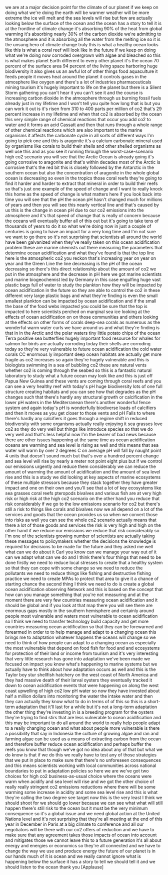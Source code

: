 
we are at a major decision point for the
climate of our planet if we keep on
doing what we&#39;re doing
the earth will be warmer weather will be
more extreme the ice will melt and the
sea levels will rise but few are
actually looking below the surface of
the ocean and the ocean has a story to
tell it is at the frontline of climate
change it&#39;s absorbing 90% of the heat
from global warming it&#39;s absorbing
nearly 30% of the carbon dioxide we&#39;re
admitting to the atmosphere and it is
absorbing all the water from the melting
ice so it is the unsung hero of climate
change truly this is what a healthy
ocean looks like this is what a coral
reef will look like in the future if we
keep on doing what we&#39;re doing now
corroded overgrown with algae and
bleached so this is what makes planet
Earth different to every other planet
it&#39;s the ocean 70 percent of the surface
area 94 percent of the living space
harboring huge biodiversity it also
gives us an awful lot of other things
food aquaculture it feeds people it
moves heat around the planet
it controls gases in the atmosphere like
oxygen and there&#39;s a lot of industries
pharmaceuticals mining tourism it&#39;s
hugely important to life on the planet
but there is a Silent Storm gathering
you can&#39;t hear it you can&#39;t see it and
the course is increasing carbon dioxide
in the atmosphere through us burning
fossil fuels already just in my lifetime
and I won&#39;t tell you quite how long that
is but you can work it out is it&#39;s risen
from 310 to 400 parts per million of co2
that&#39;s 29 percent increase in my
lifetime and when that co2 is absorbed
by the ocean this very simple range of
chemical reactions that occur you add
co2 to water and it forms an acid
Cassatt and then that runs through a
whole range of other chemical reactions
which are also important to the marine
organisms it affects the carbonate cycle
in all sorts of different ways I&#39;m going
to pick one and this is aragonite it&#39;s a
calcium carbonate mineral used by
organisms like corals to build their
shells and other shelled organisms as
well use this and as you see it running
through the worst-case-scenario high co2
scenario you will see that the Arctic
Ocean is already going it&#39;s going
corrosive to aragonite and that&#39;s within
decades most of the Arctic is corrosive
that&#39;s the red bit this is closely
followed by the Antarctic in the
southern ocean but also the
concentration of aragonite in the whole
global ocean is decreasing so even in
the tropics
those coral reefs they&#39;re going to find
it harder and harder to extract that
mineral in order to build their reefs so
that&#39;s just one example of the speed of
change and I want to really knock this
home as the speed of change is what
matters here if you look back into time
you will see that the pH the ocean pH
hasn&#39;t changed much for millions of
years and then you will see this nearly
vertical line and that&#39;s caused by us
this is the change in ocean pH due to
our co2 emissions into the atmosphere
and it&#39;s that speed of change that is
really of concern because the oceans
will eventually buffer all of this out
but it&#39;s going to take tens of thousands
of years to do it so what we&#39;re doing
now in just a couple of centuries is
going to have an impact for a very long
time and I&#39;m not sure we want to go
there so it&#39;s not surprising that
scientists all around the world have
been galvanized when they&#39;ve really
taken on this ocean acidification
problem these are marine chemists out
there measuring the parameters that
determine ocean acidification and what
they&#39;ve found is that the top line here
is the atmospheric co2 you reckon
that&#39;s increasing year on year on year
and the Green Line the line decreasing
is the pH of the ocean decreasing so
there&#39;s this direct relationship about
the amount of co2 we put in the
atmosphere and the decrease in pH here
we got marine scientists and marine
biogeochemist
led by Germany in this case engulfing
huge vast plastic bags full of water to
study the plankton how they will be
impacted by ocean acidification in the
future so they are able to control the
co2 in these different very large
plastic bags and what they&#39;re finding is
even the small smallest plankton can be
impacted by ocean acidification and if
the small the base of the food webs
impacted you could be sure that the top
is impacted to here scientists perched
on marginal sea ice looking at the
effects of ocean acidification on on
those communities and others looking at
the effects on other forms of corals
deep-sea corals as numerous as the
wonderful warm water curls we have
around us and what they&#39;re finding is
that in in the Arctic and the polar
waters tiny little potato chips of the
ocean Terra positive sea butterflies
hugely important food resource for
whales for salmon for birds are actually
corroding today their shells are
corroding today so they&#39;re very
vulnerable to future ocean acidification
the cold water corals CC enormous ly
important deep ocean habitats are
actually get more fragile as co2
increases so again they&#39;re hugely
vulnerable and this is biologists
swimming in a sea of bubbling co2 these
are natural vents whether co2 is coming
through the seabed so this is a
fantastic natural laboratory to study
what a future ocean may look like and
this is just off Papua New Guinea and
these vents are coming through
coral reefs and you can see a very
healthy reef with today&#39;s pH huge
biodiversity lots of one
full structure creating habitats and you
can see how that degrades as the pH
changes such that there&#39;s hardly any
structural growth or calcification in
the lower pH waters in the Mediterranean
there&#39;s another wonderful fence system
and again today&#39;s pH is wonderfully
biodiverse loads of calcifiers and then
it moves as you get closer to those
vents and pH Falls to where there&#39;s
hardly any calcifiers it goes through a
regime shift in reduced biodiversity
with some organisms actually really
enjoying it sea grasses love co2 so they
do very well but things like introduce
species so that we do very well and
that&#39;s less helpful now I&#39;m the bearer
of bad news because there are other
issues happening at the same time as
ocean acidification oceans are warming
and sea level is rising as well and this
means that sea water will warm by over 2
degrees C on average pH will fall by
naught point 4 units that doesn&#39;t sound
much but that&#39;s over a hundred percent
change and sea level will rise by nearly
a meter not point eight plus but if we
control our emissions urgently and
reduce them considerably we can reduce
the amount of warming the amount of
acidification and the amount of sea
level rise and this is a study we did
looking at key aspects of marine
ecosystems of these multiple stressors
because they stack together they have
greater impact and one on their own and
you&#39;ll see that a lot of key ecosystems
like sea grasses coral reefs pteropods
bivalves and various fish are at very
high risk or high risk at the high co2
scenario on the other hand you reduce
that risk considerably if we go to the
low emissions scenario for co2 but
there&#39;s still a risk to things like
corals and bivalves now we all depend on
a lot of the services and goods that the
ocean provides us so when we convert
those into risks as well you can see the
whole
co2 scenario actually means that there a
lot of those goods and services the risk
is very high and high on the other hand
if we reduce our emissions we reduce
that risk considerably so I&#39;m one of the
scientists growing number of scientists
are actually taking these messages to
policymakers whether the decisions the
knowledge is required for decisions to
be made for the future and they asked me
well what can we do about it Carl you
know can we manage your way out of it
can we adapt what can we do and I think
there&#39;s four things that need to be done
firstly we need to reduce local stresses
to create that a healthy system so that
they can cope with some change so we
need to reduce the pollutants we need to
reduce things like fishing and
destructive fishing practice we need to
create MPAs to protect that area to give
it a chance of starting chance the
second thing I think we need to do is
create a global ocean acidification
observing Network and this is based on
the concept that how can you manage
something that you&#39;re not measuring and
at the moment there are very few
countries measuring ocean acidification
and it should be global and if you look
at that map there you will see there are
enormous gaps mostly in the southern
hemisphere and certainly around people
most vulnerable and waters most
vulnerable to ocean acidification so I
think we need to transfer technology
build capacity and get more countries
measuring ocean acidification so that
they can be forewarned and forearmed in
order to to help manage and adapt to a
changing ocean this brings me to
adaptation whatever happens the oceans
will change so we need to think of how
people can adapt to a changing ocean as
especially the most vulnerable that
depend on food fish for food and and
ecosystems for protection of their land
or income from tourism and it&#39;s very
interesting that very little research
has gone into adaptation we&#39;ve been made
we focused on impact you know what&#39;s
happening to marine systems but we
actually have to think about how
adaptation occurs as well and this is
the Taylor
boy stur shellfish hatchery on the west
coast of North America and they had
massive death of their larval oysters
they eventually tracked it down to ocean
acidification events that were happening
on along the west coast upwelling of
high co2 low pH water so now they have
invested about half a million dollars
into monitoring the water the intake
water and then they can actually they
know what to do in terms of of this so
this is a short-term adaptation that
it&#39;ll last for a while but it&#39;s not a
long-term adaptation the other thing
they&#39;re investing in is a breeding
program for the oysters they&#39;re trying
to find stirs that are less vulnerable
to ocean acidification and this may be
important to do all around the world to
really help people adapt to a really
changing ocean and what about people
more vulnerable is there a possibility
that say in Indonesia the culture of
growing algae and ran and farming algae
can be used as a means of extracting
carbon from the ocean and therefore
buffer reduce ocean acidification and
perhaps buffer the reefs you know that
though we&#39;ve got no idea about any of
that but what we do know is that if we
do this we really have to test any of
those strategies that we put in place to
make sure that there&#39;s no unforeseen
consequences and this means scientists
working with local communities across
national boundaries to put in adaptation
policies so here we are we&#39;ve got two
choices for high co2 business-as-usual
choice where the oceans were warm when
acidify and sea level will rise and we
got the other choice of really really
stringent co2 emissions reductions where
there will be some warming some increase
in acidity and some sea level rise and
this is what they&#39;re calling the two
degree
see target now this is the very least I
think we should shoot for we should go
lower because we can see what what will
still happen there&#39;s still risk to the
ocean but it must be the very minimum
consequence so it&#39;s a global issue and
we need global action at the United
Nations level and it&#39;s not surprising
that they&#39;re all meeting at the end of
this year in December in Paris at a big
climate to conference and all our
negotiators will be there with our co2
offers of reduction and we have to make
sure that any agreement takes those
impacts of ocean into account and
mitigates those we cannot leave this to
a future generation it&#39;s all about
energy and energies or economics so
they&#39;re all connected and we have to
change the way we use and produce energy
the future of our planet is in our hands
much of it is ocean and we really cannot
ignore what is happening below the
surface it has a story to tell
we should tell it and we should listen
to the ocean thank you
[Applause]
